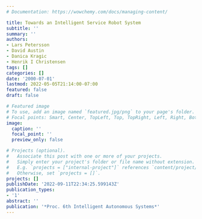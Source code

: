 ```yaml
---
# Documentation: https://wowchemy.com/docs/managing-content/

title: Towards an Intelligent Service Robot System
subtitle: ''
summary: ''
authors:
- Lars Petersson
- David Austin
- Danica Kragic
- Henrik I Christensen
tags: []
categories: []
date: '2000-07-01'
lastmod: 2022-05-05T21:14:00-07:00
featured: false
draft: false

# Featured image
# To use, add an image named `featured.jpg/png` to your page's folder.
# Focal points: Smart, Center, TopLeft, Top, TopRight, Left, Right, BottomLeft, Bottom, BottomRight.
image:
  caption: ''
  focal_point: ''
  preview_only: false

# Projects (optional).
#   Associate this post with one or more of your projects.
#   Simply enter your project's folder or file name without extension.
#   E.g. `projects = ["internal-project"]` references `content/project/deep-learning/index.md`.
#   Otherwise, set `projects = []`.
projects: []
publishDate: '2022-09-11T22:34:25.599143Z'
publication_types:
- '1'
abstract: ''
publication: '*Proc. 6th Intelligent Autonomous Systems*'
---
```

